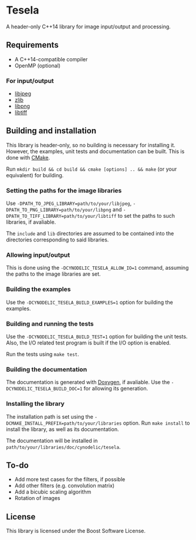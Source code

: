 # Tesela
A header-only C++14 library for image input/output and processing.

## Requirements

- A C++14-compatible compiler
- OpenMP (optional)

### For input/output
- [libjpeg](http://libjpeg.sourceforge.net/)
- [zlib](https://zlib.net/)
- [libpng](http://www.libpng.org/pub/png/libpng.html)
- [libtiff](http://www.libtiff.org/)

## Building and installation

This library is header-only, so no building is necessary for installing it. However, the examples, unit tests and documentation can be built. This is done with [CMake](http://cmake.org/).

Run `mkdir build && cd build && cmake [options] .. && make` (or your equivalent) for building.

### Setting the paths for the image libraries

Use `-DPATH_TO_JPEG_LIBRARY=path/to/your/libjpeg`, `-DPATH_TO_PNG_LIBRARY=path/to/your/libpng` and `-DPATH_TO_TIFF_LIBRARY=path/to/your/libtiff` to set the paths to such libraries, if avaliable.

The `include` and `lib` directories are assumed to be contained into the directories corresponding to said libraries.

### Allowing input/output

This is done using the `-DCYNODELIC_TESELA_ALLOW_IO=1` command, assuming the paths to the image libraries are set.

### Building the examples

Use the `-DCYNODELIC_TESELA_BUILD_EXAMPLES=1` option for building the examples.

### Building and running the tests

Use the `-DCYNODELIC_TESELA_BUILD_TEST=1` option for building the unit tests. Also, the I/O related test program is built if the I/O option is enabled.

Run the tests using `make test`.

### Building the documentation

The documentation is generated with [Doxygen](http://www.doxygen.nl/), if avaliable. Use the `-DCYNODELIC_TESELA_BUILD_DOC=1` for allowing its generation.

### Installing the library

The installation path is set using the `-DCMAKE_INSTALL_PREFIX=path/to/your/libraries` option.
Run `make install` to install the library, as well as its documentation.

The documentation will be installed in `path/to/your/libraries/doc/cynodelic/tesela`.

## To-do

- Add more test cases for the filters, if possible
- Add other filters (e.g. convolution matrix)
- Add a bicubic scaling algorithm
- Rotation of images

## License
This library is licensed under the Boost Software License.
